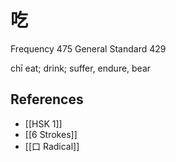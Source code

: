 # 吃
Frequency 475
General Standard 429

chī
eat; drink; suffer, endure, bear

## References
- [[HSK 1]]
- [[6 Strokes]]
- [[口 Radical]]